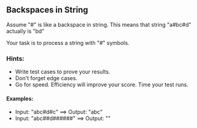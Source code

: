 ## Backspaces in String

Assume "#" is like a backspace in string. This means that string "a#bc#d" actually is "bd"

Your task is to process a string with "#" symbols.

### Hints:

- Write test cases to prove your results.
- Don't forget edge cases.
- Go for speed. Efficiency will improve your score. Time your test runs.

#### Examples:

- Input: "abc#d#c" ==> Output: "abc"
- Input: "abc##d######" ==> Output: ""
